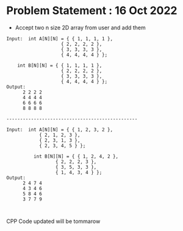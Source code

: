 # Problem Statement : 16 Oct 2022


- Accept two n size  2D array from user and add them  <br>

```
Input:  int A[N][N] = { { 1, 1, 1, 1 },
                    { 2, 2, 2, 2 },
                    { 3, 3, 3, 3 },
                    { 4, 4, 4, 4 } };
 
    int B[N][N] = { { 1, 1, 1, 1 },
                    { 2, 2, 2, 2 },
                    { 3, 3, 3, 3 },
                    { 4, 4, 4, 4 } };
Output:
      2 2 2 2 
      4 4 4 4 
      6 6 6 6 
      8 8 8 8 
      
------------------------------------------------

Input:  int A[N][N] = { { 1, 2, 3, 2 },
			{ 2, 1, 2, 3 },
			{ 2, 3, 1, 3 },
			{ 2, 3, 4, 5 } };

	      int B[N][N] = { { 1, 2, 4, 2 },
			      { 2, 2, 2, 3 },
			      { 3, 5, 3, 3 },
			      { 1, 4, 3, 4 } };
Output:
      2 4 7 4 
      4 3 4 6 
      5 8 4 6 
      3 7 7 9 



```

CPP Code updated will be tommarow

